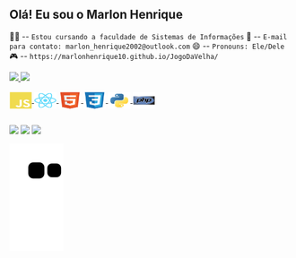 ## Olá! Eu sou o Marlon Henrique

👨‍💻 -- ```Estou cursando a faculdade de Sistemas de Informações```
📧 -- ```E-mail para contato: marlon_henrique2002@outlook.com```
😄 -- ```Pronouns: Ele/Dele```
:video_game:	-- ```https://marlonhenrique10.github.io/JogoDaVelha/```


<div>
 <a href="https://github.com/Marlonhenrique10">
 <img height="180em" src="https://github-readme-stats.vercel.app/api?username=Marlonhenrique10&show_icons=true&theme=tokyonight&include_all_commits=false&count_private=true"/>
 <img height="180em" src="https://github-readme-stats.vercel.app/api/top-langs/?username=Marlonhenrique10&layout=compact&langs_count=7&theme=tokyonight"/>
</div>
<div style="display: inline_block"><br>
 <img align="center" alt="Marlon-Js" height="30" width="40" src="https://raw.githubusercontent.com/devicons/devicon/master/icons/javascript/javascript-plain.svg">
 <img align="center" alt="Marlon-React" height="30" width="40" src="https://raw.githubusercontent.com/devicons/devicon/master/icons/react/react-original.svg">
 <img align="center" alt="Marlon-HTML" height="30" width="40" src="https://raw.githubusercontent.com/devicons/devicon/master/icons/html5/html5-original.svg">
 <img align="center" alt="Marlon-CSS" height="30" width="40" src="https://raw.githubusercontent.com/devicons/devicon/master/icons/css3/css3-original.svg">
 <img align="center" alt="Marlon-Python" height="30" width="40" src="https://raw.githubusercontent.com/devicons/devicon/master/icons/python/python-original.svg">
 <img align="center" alt="Marlon-php"height="30"width="40" src="https://raw.githubusercontent.com/devicons/devicon/master/icons/php/php-original.svg">
</div>
  
 ##
  
<div>
   <a href="https://instagram.com/marlo_henri" target="_blank"><img src="https://img.shields.io/badge/-Instagram-%23E4405F?style=for-the-badge&logo=instagram&logoColor=white" target="_blank"></a>
  <a href = "mailto:contatomarlon_henrique2002@outlook.com"><img src="https://img.shields.io/badge/-Gmail-%23333?style=for-the-badge&logo=gmail&logoColor=white" target="_blank"></a>
  <a href="https://www.linkedin.com/in/marlon-henrique-1ba1841a4" target="_blank"><img src="https://img.shields.io/badge/-LinkedIn-%230077B5?style=for-the-badge&logo=linkedin&logoColor=white" target="_blank"></a> 
 
  
![Snake animation](https://github.com/Marlonhenrique10/Marlonhenrique/blob/output/github-contribution-grid-snake.svg)
</div>
